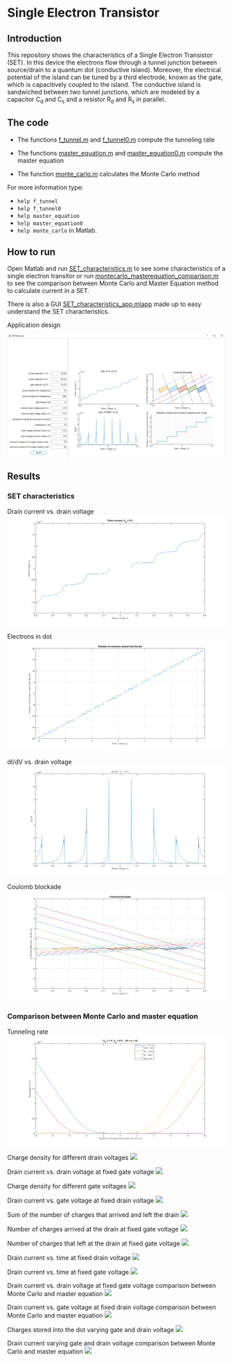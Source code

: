 # Single Electron Transistor

## Introduction
This repository shows the characteristics of a Single Electron Transistor (SET). In this device the electrons flow through a tunnel junction between source/drain to a quantum dot (conductive island). Moreover, the electrical potential of the island can be tuned by a third electrode, known as the gate, which is capacitively coupled to the island. The conductive island is sandwiched between two tunnel junctions, which are modeled by a capacitor C<sub>d</sub> and C<sub>s</sub> and a resistor R<sub>d</sub> and R<sub>s</sub> in parallel. 

## The code
* The functions [f_tunnel.m](https://github.com/MatteoOrlandini/SET-Simulation/blob/master/f_tunnel.m) and [f_tunnel0.m](https://github.com/MatteoOrlandini/SET-Simulation/blob/master/f_tunnel0.m) compute the tunneling rate

* The functions [master_equation.m](https://github.com/MatteoOrlandini/SET-Simulation/blob/master/master_equation.m) and [master_equation0.m](https://github.com/MatteoOrlandini/SET-Simulation/blob/master/master_equation.m) compute the master equation

* The function [monte_carlo.m](https://github.com/MatteoOrlandini/SET-Simulation/blob/master/monte_carlo.m) calculates the Monte Carlo method

For more information type:
* `help f_tunnel`
* `help f_tunnel0`
* `help master_equation`  
* `help master_equation0`
* `help monte_carlo` in Matlab.

## How to run
Open Matlab and run [SET_characteristics.m](https://github.com/MatteoOrlandini/SET-Simulation/blob/master/SET_characteristics.m) to see some characteristics of a single electron transitor or run [montecarlo_masterequation_comparison.m](https://github.com/MatteoOrlandini/SET-Simulation/blob/master/montecarlo_masterequation_comparison.m) to see the comparison between Monte Carlo and Master Equation method to calculate current in a SET.

There is also a GUI [SET_characteristics_app.mlapp](https://github.com/MatteoOrlandini/SET-Simulation/blob/master/SET_characteristics_app.mlapp) made up to easy understand the SET characteristics.

Application design

![](https://github.com/MatteoOrlandini/SET-Simulation/blob/master/Images/Set_Behaviour/SET_app.png)

## Results

### SET characteristics

Drain current vs. drain voltage
![](https://github.com/MatteoOrlandini/SET-Simulation/blob/master/Images/Set_Behaviour/drain_current_vs_drain_voltage.png)

Electrons in dot
![](https://github.com/MatteoOrlandini/SET-Simulation/blob/master/Images/Set_Behaviour/electrons_in_dot.png)

dI/dV vs. drain voltage
![](https://github.com/MatteoOrlandini/SET-Simulation/blob/master/Images/Set_Behaviour/dI_dV_vs_drain_voltage.png)

Coulomb blockade
![](https://github.com/MatteoOrlandini/SET-Simulation/blob/master/Images/Set_Behaviour/coulomb_blockade.png)

### Comparison between Monte Carlo and master equation

Tunneling rate
![](https://github.com/MatteoOrlandini/SET-Simulation/blob/master/Images/MonteCarlo_MasterEquation/Tunneling_rate.png)

Charge density for different drain voltages
![](https://github.com/MatteoOrlandini/Single-Electron-Transistor/blob/master/Images/MonteCarlo_MasterEquation/charge_density_for_different_drain_voltages.png)

Drain current vs. drain voltage at fixed gate voltage
![](https://github.com/MatteoOrlandini/Single-Electron-Transistor/blob/master/Images/MonteCarlo_MasterEquation/current_vs_drain_voltage_fixed_gate_voltage.png)

Charge density for different gate voltages
![](https://github.com/MatteoOrlandini/Single-Electron-Transistor/blob/master/Images/MonteCarlo_MasterEquation/charge_density_for_different_gate_voltages.png)

Drain current vs. gate voltage at fixed drain voltage
![](https://github.com/MatteoOrlandini/Single-Electron-Transistor/blob/master/Images/MonteCarlo_MasterEquation/current_vs_gate_voltage_fixed_drain_voltage.png)

Sum of the number of charges that arrived and left the drain
![](https://github.com/MatteoOrlandini/Single-Electron-Transistor/blob/master/Images/MonteCarlo_MasterEquation/sum_of_the_number_of_charges_arrived_and_left_drain.png)

Number of charges arrived at the drain at fixed gate voltage
![](https://github.com/MatteoOrlandini/Single-Electron-Transistor/blob/master/Images/MonteCarlo_MasterEquation/number_of_charge_arrived_at_drain_fixed_gate_voltage.png)

Number of charges that left at the drain at fixed gate voltage
![](https://github.com/MatteoOrlandini/Single-Electron-Transistor/blob/master/Images/MonteCarlo_MasterEquation/number_of_charge_that_left_drain_fixed_gate_voltage.png)

Drain current vs. time at fixed drain voltage
![](https://github.com/MatteoOrlandini/Single-Electron-Transistor/blob/master/Images/MonteCarlo_MasterEquation/drain_current_vs_time_fixed_drain_voltage.png)

Drain current vs. time at fixed gate voltage
![](https://github.com/MatteoOrlandini/Single-Electron-Transistor/blob/master/Images/MonteCarlo_MasterEquation/drain_current_vs_time_fixed_gate_voltage.png)

Drain current vs. drain voltage at fixed gate voltage comparison between Monte Carlo and master equation
![](https://github.com/MatteoOrlandini/Single-Electron-Transistor/blob/master/Images/MonteCarlo_MasterEquation/drain_current_vs_drain_voltage_fixed_gate_voltage_comparison.png)

Drain current vs. gate voltage at fixed drain voltage comparison between Monte Carlo and master equation
![](https://github.com/MatteoOrlandini/Single-Electron-Transistor/blob/master/Images/MonteCarlo_MasterEquation/drain_current_vs_gate_voltage_fixed_drain_voltage_comparison.png)

Charges stored into the dot varying gate and drain voltage
![](https://github.com/MatteoOrlandini/Single-Electron-Transistor/blob/master/Images/MonteCarlo_MasterEquation/charges_stored_into_dot_varying_gate_drain_voltage.png)

Drain current varying gate and drain voltage comparison between Monte Carlo and master equation
![](https://github.com/MatteoOrlandini/Single-Electron-Transistor/blob/master/Images/MonteCarlo_MasterEquation/drain_current_varying_gate_drain_voltage_comparison.png)
